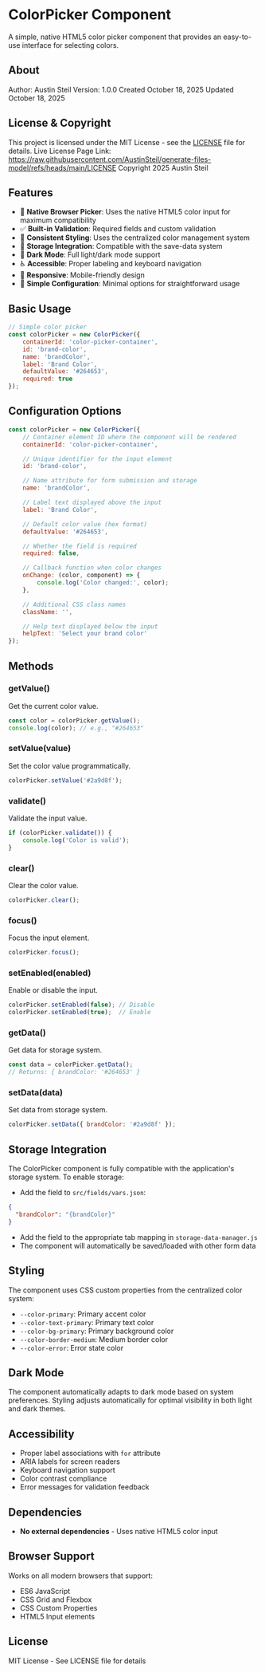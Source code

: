 # ColorPicker Component

A simple, native HTML5 color picker component that provides an easy-to-use interface for selecting colors.

## About

Author: Austin Steil
Version: 1.0.0
Created October 18, 2025
Updated October 18, 2025

## License & Copyright

This project is licensed under the MIT License - see the [LICENSE](LICENSE) file for details.
Live License Page Link: <https://raw.githubusercontent.com/AustinSteil/generate-files-model/refs/heads/main/LICENSE>
Copyright 2025 Austin Steil

## Features

- 🎨 **Native Browser Picker**: Uses the native HTML5 color input for maximum compatibility
- ✅ **Built-in Validation**: Required fields and custom validation
- 🎨 **Consistent Styling**: Uses the centralized color management system
- 💾 **Storage Integration**: Compatible with the save-data system
- 🌙 **Dark Mode**: Full light/dark mode support
- ♿ **Accessible**: Proper labeling and keyboard navigation
- 📱 **Responsive**: Mobile-friendly design
- 🔧 **Simple Configuration**: Minimal options for straightforward usage

## Basic Usage

```javascript
// Simple color picker
const colorPicker = new ColorPicker({
    containerId: 'color-picker-container',
    id: 'brand-color',
    name: 'brandColor',
    label: 'Brand Color',
    defaultValue: '#264653',
    required: true
});
```

## Configuration Options

```javascript
const colorPicker = new ColorPicker({
    // Container element ID where the component will be rendered
    containerId: 'color-picker-container',

    // Unique identifier for the input element
    id: 'brand-color',

    // Name attribute for form submission and storage
    name: 'brandColor',

    // Label text displayed above the input
    label: 'Brand Color',

    // Default color value (hex format)
    defaultValue: '#264653',

    // Whether the field is required
    required: false,

    // Callback function when color changes
    onChange: (color, component) => {
        console.log('Color changed:', color);
    },

    // Additional CSS class names
    className: '',

    // Help text displayed below the input
    helpText: 'Select your brand color'
});
```

## Methods

### getValue()

Get the current color value.

```javascript
const color = colorPicker.getValue();
console.log(color); // e.g., "#264653"
```

### setValue(value)

Set the color value programmatically.

```javascript
colorPicker.setValue('#2a9d8f');
```

### validate()

Validate the input value.

```javascript
if (colorPicker.validate()) {
    console.log('Color is valid');
}
```

### clear()

Clear the color value.

```javascript
colorPicker.clear();
```

### focus()

Focus the input element.

```javascript
colorPicker.focus();
```

### setEnabled(enabled)

Enable or disable the input.

```javascript
colorPicker.setEnabled(false); // Disable
colorPicker.setEnabled(true);  // Enable
```

### getData()

Get data for storage system.

```javascript
const data = colorPicker.getData();
// Returns: { brandColor: '#264653' }
```

### setData(data)

Set data from storage system.

```javascript
colorPicker.setData({ brandColor: '#2a9d8f' });
```

## Storage Integration

The ColorPicker component is fully compatible with the application's storage system. To enable storage:

- Add the field to `src/fields/vars.json`:

```json
{
  "brandColor": "{brandColor}"
}
```

- Add the field to the appropriate tab mapping in `storage-data-manager.js`
- The component will automatically be saved/loaded with other form data

## Styling

The component uses CSS custom properties from the centralized color system:

- `--color-primary`: Primary accent color
- `--color-text-primary`: Primary text color
- `--color-bg-primary`: Primary background color
- `--color-border-medium`: Medium border color
- `--color-error`: Error state color

## Dark Mode

The component automatically adapts to dark mode based on system preferences. Styling adjusts automatically for optimal visibility in both light and dark themes.

## Accessibility

- Proper label associations with `for` attribute
- ARIA labels for screen readers
- Keyboard navigation support
- Color contrast compliance
- Error messages for validation feedback

## Dependencies

- **No external dependencies** - Uses native HTML5 color input

## Browser Support

Works on all modern browsers that support:

- ES6 JavaScript
- CSS Grid and Flexbox
- CSS Custom Properties
- HTML5 Input elements

## License

MIT License - See LICENSE file for details
